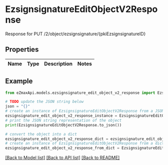 # EzsignsignatureEditObjectV2Response

Response for PUT /2/object/ezsignsignature/{pkiEzsignsignatureID}

## Properties

Name | Type | Description | Notes
------------ | ------------- | ------------- | -------------

## Example

```python
from eZmaxApi.models.ezsignsignature_edit_object_v2_response import EzsignsignatureEditObjectV2Response

# TODO update the JSON string below
json = "{}"
# create an instance of EzsignsignatureEditObjectV2Response from a JSON string
ezsignsignature_edit_object_v2_response_instance = EzsignsignatureEditObjectV2Response.from_json(json)
# print the JSON string representation of the object
print(EzsignsignatureEditObjectV2Response.to_json())

# convert the object into a dict
ezsignsignature_edit_object_v2_response_dict = ezsignsignature_edit_object_v2_response_instance.to_dict()
# create an instance of EzsignsignatureEditObjectV2Response from a dict
ezsignsignature_edit_object_v2_response_from_dict = EzsignsignatureEditObjectV2Response.from_dict(ezsignsignature_edit_object_v2_response_dict)
```
[[Back to Model list]](../README.md#documentation-for-models) [[Back to API list]](../README.md#documentation-for-api-endpoints) [[Back to README]](../README.md)



